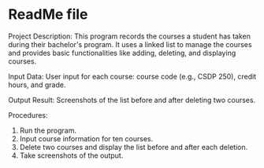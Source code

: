 #  ReadMe file
Project Description:
This program records the courses a student has taken during their bachelor's program. It uses a linked list to manage the courses and provides basic functionalities like adding, deleting, and displaying courses.

Input Data:
User input for each course: course code (e.g., CSDP 250), credit hours, and grade.

Output Result:
Screenshots of the list before and after deleting two courses.

Procedures:
1. Run the program.
2. Input course information for ten courses.
3. Delete two courses and display the list before and after each deletion.
4. Take screenshots of the output.



